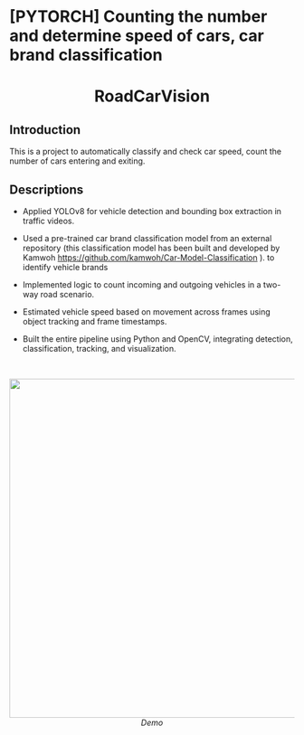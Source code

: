 # [PYTORCH] Counting the number and determine speed of cars, car brand classification
<p align="center">
 <h1 align="center">RoadCarVision</h1>
</p>

## Introduction
This is a project to automatically classify and check car speed, count the number of cars entering and exiting.

## Descriptions
* Applied YOLOv8 for vehicle detection and bounding box extraction in traffic videos.
* Used a pre-trained car brand classification model from an external repository (this classification model has been built and developed by Kamwoh <a>https://github.com/kamwoh/Car-Model-Classification </a>). to identify vehicle brands
* Implemented logic to count incoming and outgoing vehicles in a two-way road scenario.

* Estimated vehicle speed based on movement across frames using object tracking and frame timestamps.

* Built the entire pipeline using Python and OpenCV, integrating detection, classification, tracking, and visualization.
</br>
<p align="center">
  <img src="output/output.gif" width=600><br/>
  <i>Demo</i>
</p>
